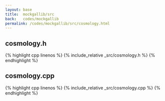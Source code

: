 ```yaml
---
layout: base
title:  mockgallib/src
back:   codes/mockgallib
permalink: /codes/mockgallib/src/cosmology.html
---
```


## cosmology.h
{% highlight cpp linenos %}
{% include_relative _src/cosmology.h %}
{% endhighlight %}

## cosmology.cpp
{% highlight cpp linenos %}
{% include_relative _src/cosmology.cpp %}
{% endhighlight %}
